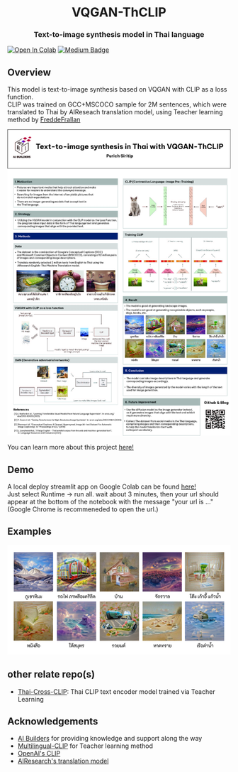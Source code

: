 <p align="center">
  <h1 align="center">VQGAN-ThCLIP</h1>
  <h3 align="center">Text-to-image synthesis model in Thai language</h3>
</p>

[![Open In Colab](https://colab.research.google.com/assets/colab-badge.svg)](https://colab.research.google.com/github/vikimark/VQGAN-ThCLIP/blob/master/Streamlit_VQGANxThaiCLIP.ipynb) [![Medium Badge](https://img.shields.io/badge/-How_Thai_image_generative_model_is_made-gray?style=flat-square&labelColor=000000&logo=Medium&link=https://medium.com/@phuritsiritip)](https://medium.com/@phuritsiritip/โครงการ-ai-builders-กับ-ai-สร้างภาพจากข้อความสร้างโดยเด็กมัธยมปลาย-ที่เกือบจะขึ้นปี-1-ed5878c7a72c)

## Overview

This model is text-to-image synthesis based on VQGAN with CLIP as a loss function.<br />CLIP was trained on GCC+MSCOCO sample for 2M sentences, which were translated to Thai by AIReseach translation model, using Teacher learning method by [FreddeFrallan](https://github.com/FreddeFrallan/Multilingual-CLIP)

<img src="./sample_image/poster.jpg"></img>

You can learn more about this project [here!](https://medium.com/@phuritsiritip/โครงการ-ai-builders-กับ-ai-สร้างภาพจากข้อความสร้างโดยเด็กมัธยมปลาย-ที่เกือบจะขึ้นปี-1-ed5878c7a72c)

## Demo

A local deploy streamlit app on Google Colab can be found [here!](https://colab.research.google.com/github/vikimark/VQGAN-ThCLIP/blob/master/Streamlit_VQGANxThaiCLIP.ipynb) <br />Just select Runtime -> run all. wait about 3 minutes, then your url should appear at the bottom of the notebook with the message "your url is ..." (Google Chrome is recommeneded to open the url.)

## Examples

<img src="./sample_image/1_Kc2dl0cYk-K7IY3Nx-k61w.png"></img>

## other relate repo(s)

* [Thai-Cross-CLIP](https://github.com/vikimark/Thai-Cross-CLIP): Thai CLIP text encoder model trained via Teacher Learning

## Acknowledgements

* [AI Builders](https://github.com/ai-builders/ai-builders.github.io) for providing knowledge and support along the way<br />
* [Multilingual-CLIP](https://github.com/FreddeFrallan/Multilingual-CLIP) for Teacher learning method<br />
* [OpenAI's CLIP](https://github.com/openai/CLIP)<br />
* [AIResearch's translation model](https://airesearch.in.th/releases/machine-translation-models)<br />
